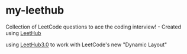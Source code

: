 # my-leethub
Collection of LeetCode questions to ace the coding interview! - Created using [LeetHub](https://github.com/QasimWani/LeetHub)

using [LeetHub3.0](https://github.com/raphaelheinz/LeetHub-3.0) to work with LeetCode's new "Dynamic Layout"
